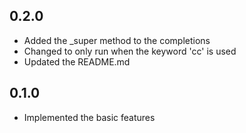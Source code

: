 ## 0.2.0
- Added the _super method to the completions
- Changed to only run when the keyword 'cc' is used
- Updated the README.md

## 0.1.0
- Implemented the basic features
